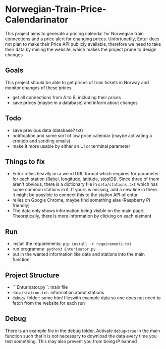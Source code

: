 # Norwegian-Train-Price-Calendarinator
This project aims to generate a pricing calendar for Norwegian train connections and a price alert for changing prices. Unfortunetily, Entur does not plan to make their Price API publicly available, therefore we need to take their data by mining the website, which makes the project prune to design changes

## Goals
This project should be able to get prices of train tickets in Norway and monitor changes of these prices
* get all connections from A to B, including their prices
* save prices (maybe in a database) and inform about changes

## Todo
* save previous data (database? txt)
* notification and some sort of low price calendar (maybe activating a cronjob and sending emails)
* make it more usable by either an UI or terminal parameter

## Things to fix
* Entur relies heavily on a weird URL format which requires for parameter for each station ([label, longitude, latitude, stopID]). Since three of them aren't obvious, there is a dictionary file in ``data/stations.txt`` which has some common stations in it. If yours is missing, add a new line in there. It might be possible to connect this to the station API of entur
* relies on Google Chrome, maybe find something else (Raspberry Pi friendly)
* The data only shows information being visible on the main page. Theoretically, there is more information by clicking on each element

## Run
* install the requirements: ```pip install -r requirements.txt```
* run programme: ```python3 Enturinator.py```
* put in the wanted information like date and stations into the main function

## Project Structure
* ```Enturinator.py``: main file
* ``data/station.txt``: information about stations
* ``debug/`` folder: some html fileswith example data so one does not need to fetch from the website for each run

## Debug
There is an example file in the debug folder. Activate ``debug=true`` in the main function such that it is not necessary to download the data every time you test something. This may also prevent you from being IP banned
